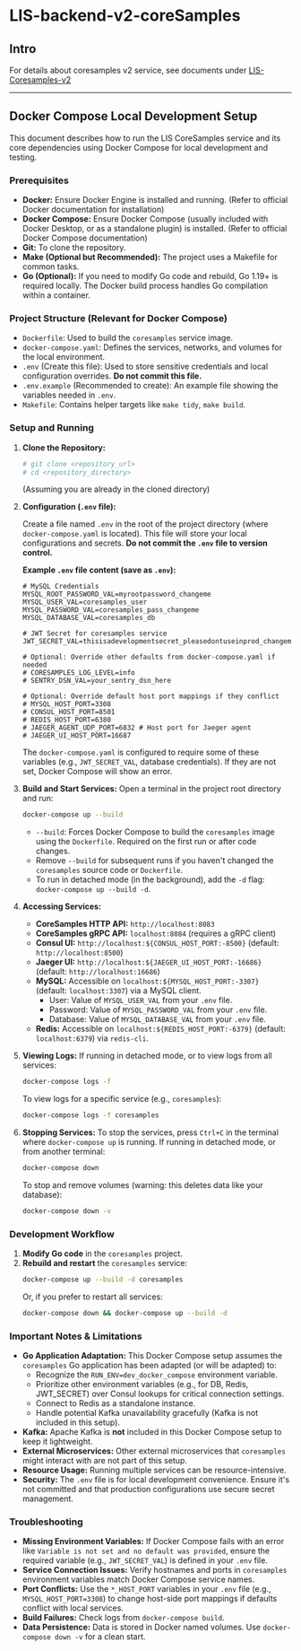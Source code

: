 # LIS-backend-v2-coreSamples

## Intro
For details about coresamples v2 service, see documents under [LIS-Coresamples-v2](https://vibrantamerica.atlassian.net/wiki/spaces/LIS/pages/707559427/LIS-Coresamples-v2)

---

## Docker Compose Local Development Setup

This document describes how to run the LIS CoreSamples service and its core dependencies using Docker Compose for local development and testing.

### Prerequisites

*   **Docker:** Ensure Docker Engine is installed and running. (Refer to official Docker documentation for installation)
*   **Docker Compose:** Ensure Docker Compose (usually included with Docker Desktop, or as a standalone plugin) is installed. (Refer to official Docker Compose documentation)
*   **Git:** To clone the repository.
*   **Make (Optional but Recommended):** The project uses a Makefile for common tasks.
*   **Go (Optional):** If you need to modify Go code and rebuild, Go 1.19+ is required locally. The Docker build process handles Go compilation within a container.

### Project Structure (Relevant for Docker Compose)

*   `Dockerfile`: Used to build the `coresamples` service image.
*   `docker-compose.yaml`: Defines the services, networks, and volumes for the local environment.
*   `.env` (Create this file): Used to store sensitive credentials and local configuration overrides. **Do not commit this file.**
*   `.env.example` (Recommended to create): An example file showing the variables needed in `.env`.
*   `Makefile`: Contains helper targets like `make tidy`, `make build`.

### Setup and Running

1.  **Clone the Repository:**
    ```bash
    # git clone <repository_url>
    # cd <repository_directory>
    ```
    (Assuming you are already in the cloned directory)

2.  **Configuration (`.env` file):**

    Create a file named `.env` in the root of the project directory (where `docker-compose.yaml` is located). This file will store your local configurations and secrets. **Do not commit the `.env` file to version control.**

    **Example `.env` file content (save as `.env`):**
    ```env
    # MySQL Credentials
    MYSQL_ROOT_PASSWORD_VAL=myrootpassword_changeme
    MYSQL_USER_VAL=coresamples_user
    MYSQL_PASSWORD_VAL=coresamples_pass_changeme
    MYSQL_DATABASE_VAL=coresamples_db

    # JWT Secret for coresamples service
    JWT_SECRET_VAL=thisisadevelopmentsecret_pleasedontuseinprod_changeme

    # Optional: Override other defaults from docker-compose.yaml if needed
    # CORESAMPLES_LOG_LEVEL=info
    # SENTRY_DSN_VAL=your_sentry_dsn_here

    # Optional: Override default host port mappings if they conflict
    # MYSQL_HOST_PORT=3308
    # CONSUL_HOST_PORT=8501
    # REDIS_HOST_PORT=6380
    # JAEGER_AGENT_UDP_PORT=6832 # Host port for Jaeger agent
    # JAEGER_UI_HOST_PORT=16687
    ```
    The `docker-compose.yaml` is configured to require some of these variables (e.g., `JWT_SECRET_VAL`, database credentials). If they are not set, Docker Compose will show an error.

3.  **Build and Start Services:**
    Open a terminal in the project root directory and run:
    ```bash
    docker-compose up --build
    ```
    *   `--build`: Forces Docker Compose to build the `coresamples` image using the `Dockerfile`. Required on the first run or after code changes.
    *   Remove `--build` for subsequent runs if you haven't changed the `coresamples` source code or `Dockerfile`.
    *   To run in detached mode (in the background), add the `-d` flag: `docker-compose up --build -d`.

4.  **Accessing Services:**

    *   **CoreSamples HTTP API:** `http://localhost:8083`
    *   **CoreSamples gRPC API:** `localhost:8084` (requires a gRPC client)
    *   **Consul UI:** `http://localhost:${CONSUL_HOST_PORT:-8500}` (default: `http://localhost:8500`)
    *   **Jaeger UI:** `http://localhost:${JAEGER_UI_HOST_PORT:-16686}` (default: `http://localhost:16686`)
    *   **MySQL:** Accessible on `localhost:${MYSQL_HOST_PORT:-3307}` (default: `localhost:3307`) via a MySQL client.
        *   User: Value of `MYSQL_USER_VAL` from your `.env` file.
        *   Password: Value of `MYSQL_PASSWORD_VAL` from your `.env` file.
        *   Database: Value of `MYSQL_DATABASE_VAL` from your `.env` file.
    *   **Redis:** Accessible on `localhost:${REDIS_HOST_PORT:-6379}` (default: `localhost:6379`) via `redis-cli`.

5.  **Viewing Logs:**
    If running in detached mode, or to view logs from all services:
    ```bash
    docker-compose logs -f
    ```
    To view logs for a specific service (e.g., `coresamples`):
    ```bash
    docker-compose logs -f coresamples
    ```

6.  **Stopping Services:**
    To stop the services, press `Ctrl+C` in the terminal where `docker-compose up` is running.
    If running in detached mode, or from another terminal:
    ```bash
    docker-compose down
    ```
    To stop and remove volumes (warning: this deletes data like your database):
    ```bash
    docker-compose down -v
    ```

### Development Workflow

1.  **Modify Go code** in the `coresamples` project.
2.  **Rebuild and restart** the `coresamples` service:
    ```bash
    docker-compose up --build -d coresamples
    ```
    Or, if you prefer to restart all services:
    ```bash
    docker-compose down && docker-compose up --build -d
    ```

### Important Notes & Limitations

*   **Go Application Adaptation:** This Docker Compose setup assumes the `coresamples` Go application has been adapted (or will be adapted) to:
    *   Recognize the `RUN_ENV=dev_docker_compose` environment variable.
    *   Prioritize other environment variables (e.g., for DB, Redis, JWT_SECRET) over Consul lookups for critical connection settings.
    *   Connect to Redis as a standalone instance.
    *   Handle potential Kafka unavailability gracefully (Kafka is not included in this setup).
*   **Kafka:** Apache Kafka is **not** included in this Docker Compose setup to keep it lightweight.
*   **External Microservices:** Other external microservices that `coresamples` might interact with are not part of this setup.
*   **Resource Usage:** Running multiple services can be resource-intensive.
*   **Security:** The `.env` file is for local development convenience. Ensure it's not committed and that production configurations use secure secret management.

### Troubleshooting

*   **Missing Environment Variables:** If Docker Compose fails with an error like `Variable is not set and no default was provided`, ensure the required variable (e.g., `JWT_SECRET_VAL`) is defined in your `.env` file.
*   **Service Connection Issues:** Verify hostnames and ports in `coresamples` environment variables match Docker Compose service names.
*   **Port Conflicts:** Use the `*_HOST_PORT` variables in your `.env` file (e.g., `MYSQL_HOST_PORT=3308`) to change host-side port mappings if defaults conflict with local services.
*   **Build Failures:** Check logs from `docker-compose build`.
*   **Data Persistence:** Data is stored in Docker named volumes. Use `docker-compose down -v` for a clean start.